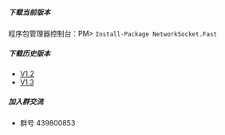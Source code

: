 ##### 下载当前版本
程序包管理器控制台：PM> `Install-Package NetworkSocket.Fast`

##### 下载历史版本
* [V1.2](https://www.nuget.org/packages/NetworkSocket.Fast/1.2.2)
* [V1.3](https://www.nuget.org/packages/NetworkSocket.Fast/1.3.5)


##### 加入群交流
* 群号 439800853
